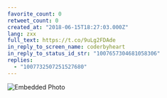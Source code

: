 ```yaml
---
favorite_count: 0
retweet_count: 0
created_at: "2018-06-15T18:27:03.000Z"
lang: zxx
full_text: https://t.co/9uLg2FDAde
in_reply_to_screen_name: coderbyheart
in_reply_to_status_id_str: "1007657304681058306"
replies:
  - "1007732507251527680"
---
```


![Embedded Photo](https://twitter-media-coderbyheart.s3.eu-north-1.amazonaws.com/1007690968886333440-DfwJlVxW0AoDV-X.jpg)
